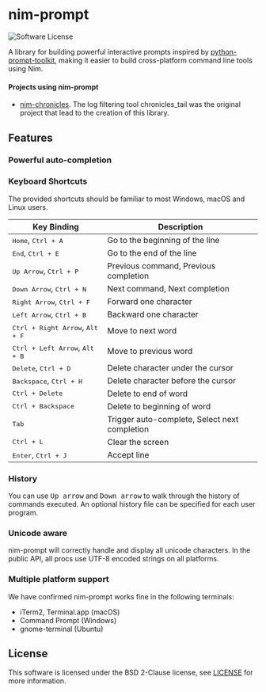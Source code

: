 # nim-prompt

![Software License](https://img.shields.io/badge/license-BSD-brightgreen.svg?style=flat-square)

A library for building powerful interactive prompts inspired by [python-prompt-toolkit](https://github.com/jonathanslenders/python-prompt-toolkit), making it easier to build cross-platform command line tools using Nim.

#### Projects using nim-prompt

* [nim-chronicles](https://github.com/status-im/nim-chronicles/). The log filtering tool chronicles_tail was the original project that lead to the creation of this library.

## Features

### Powerful auto-completion

### Keyboard Shortcuts

The provided shortcuts should be familiar to most Windows, macOS and Linux users.

Key Binding                                           | Description
------------------------------------------------------|------------------------------------------------
<kbd>Home</kbd>, <kbd>Ctrl + A</kbd>                  | Go to the beginning of the line
<kbd>End</kbd>,  <kbd>Ctrl + E</kbd>                  | Go to the end of the line
<kbd>Up Arrow</kbd>, <kbd>Ctrl + P</kbd>              | Previous command, Previous completion
<kbd>Down Arrow</kbd>, <kbd>Ctrl + N</kbd>            | Next command, Next completion
<kbd>Right Arrow</kbd>, <kbd>Ctrl + F</kbd>           | Forward one character
<kbd>Left Arrow</kbd>, <kbd>Ctrl + B</kbd>            | Backward one character
<kbd>Ctrl + Right Arrow</kbd>, <kbd> Alt + F</kbd>    | Move to next word
<kbd>Ctrl + Left Arrow</kbd>, <kbd> Alt + B</kbd>     | Move to previous word
<kbd>Delete</kbd>, <kbd>Ctrl + D</kbd>                | Delete character under the cursor
<kbd>Backspace</kbd>, <kbd>Ctrl + H</kbd>             | Delete character before the cursor
<kbd>Ctrl + Delete</kbd>                              | Delete to end of word
<kbd>Ctrl + Backspace</kbd>                           | Delete to beginning of word
<kbd>Tab</kbd>                                        | Trigger auto-complete, Select next completion
<kbd>Ctrl + L</kbd>                                   | Clear the screen
<kbd>Enter</kbd>, <kbd>Ctrl + J</kbd>                 | Accept line

### History

You can use <kbd>Up arrow</kbd> and <kbd>Down arrow</kbd> to walk through the history of commands executed.
An optional history file can be specified for each user program.

### Unicode aware

nim-prompt will correctly handle and display all unicode characters. In the public API, all procs use UTF-8 encoded strings on all platforms.

### Multiple platform support

We have confirmed nim-prompt works fine in the following terminals:

* iTerm2, Terminal.app (macOS)
* Command Prompt (Windows)
* gnome-terminal (Ubuntu)

## License

This software is licensed under the BSD 2-Clause license, see [LICENSE](./LICENSE) for more information.
